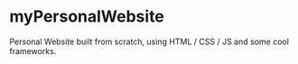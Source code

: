 # myPersonalWebsite
Personal Website built from scratch, using HTML / CSS / JS and some cool frameworks.
